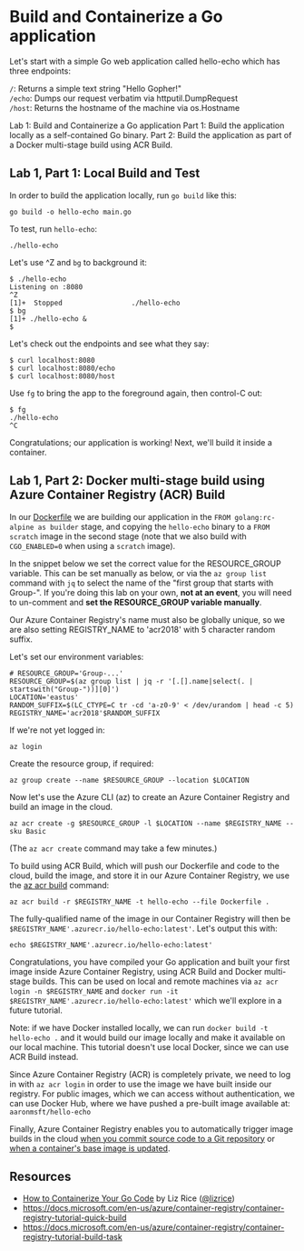 # Build and Containerize a Go application

Let's start with a simple Go web application called hello-echo which has three endpoints:

`/`: Returns a simple text string "Hello Gopher!"  
`/echo`: Dumps our request verbatim via httputil.DumpRequest  
`/host`: Returns the hostname of the machine via os.Hostname  

Lab 1: Build and Containerize a Go application
  Part 1: Build the application locally as a self-contained Go binary.
  Part 2: Build the application as part of a Docker multi-stage build using ACR Build.

## Lab 1, Part 1: Local Build and Test

In order to build the application locally, run `go build` like this:

    go build -o hello-echo main.go

To test, run `hello-echo`:

    ./hello-echo

Let's use ^Z and `bg` to background it:

    $ ./hello-echo
    Listening on :8080
    ^Z
    [1]+  Stopped                 ./hello-echo
    $ bg
    [1]+ ./hello-echo &
    $

Let's check out the endpoints and see what they say:

    $ curl localhost:8080
    $ curl localhost:8080/echo
    $ curl localhost:8080/host

Use `fg` to bring the app to the foreground again, then control-C out:

    $ fg
    ./hello-echo
    ^C

Congratulations; our application is working! Next, we'll build it inside a container.

## Lab 1, Part 2: Docker multi-stage build using Azure Container Registry (ACR) Build

In our [Dockerfile](Dockerfile) we are building our application in the `FROM golang:rc-alpine as builder` stage, and copying the `hello-echo` binary to a `FROM scratch` image in the second stage (note that we also build with `CGO_ENABLED=0` when using a `scratch` image).

In the snippet below we set the correct value for the RESOURCE_GROUP variable. This can be set manually as below, or via the `az group list` command with `jq` to select the name of the "first group that starts with Group-". If you're doing this lab on your own, **not at an event**, you will need to un-comment and **set the RESOURCE_GROUP variable manually**.

Our Azure Container Registry's name must also be globally unique, so we are also setting REGISTRY_NAME to 'acr2018' with 5 character random suffix.

Let's set our environment variables:

    # RESOURCE_GROUP='Group-...'
    RESOURCE_GROUP=$(az group list | jq -r '[.[].name|select(. | startswith("Group-"))][0]')
    LOCATION='eastus'
    RANDOM_SUFFIX=$(LC_CTYPE=C tr -cd 'a-z0-9' < /dev/urandom | head -c 5)
    REGISTRY_NAME='acr2018'$RANDOM_SUFFIX

If we're not yet logged in:

    az login

Create the resource group, if required:

    az group create --name $RESOURCE_GROUP --location $LOCATION

Now let's use the Azure CLI (az) to create an Azure Container Registry and build an image in the cloud.

    az acr create -g $RESOURCE_GROUP -l $LOCATION --name $REGISTRY_NAME --sku Basic

(The `az acr create` command may take a few minutes.)

To build using ACR Build, which will push our Dockerfile and code to the cloud, build the image, and store it in our Azure Container Registry, we use the [az acr build](https://docs.microsoft.com/en-us/cli/azure/acr?#az-acr-build) command:

    az acr build -r $REGISTRY_NAME -t hello-echo --file Dockerfile .

The fully-qualified name of the image in our Container Registry will then be `$REGISTRY_NAME'.azurecr.io/hello-echo:latest'`. Let's output this with:

    echo $REGISTRY_NAME'.azurecr.io/hello-echo:latest'

Congratulations, you have compiled your Go application and built your first image inside Azure Container Registry, using ACR Build and Docker multi-stage builds. This can be used on local and remote machines via `az acr login -n $REGISTRY_NAME` and `docker run -it $REGISTRY_NAME'.azurecr.io/hello-echo:latest'` which we'll explore in a future tutorial.

Note: if we have Docker installed locally, we can run `docker build -t hello-echo .` and it would build our image locally and make it available on our local machine. This tutorial doesn't use local Docker, since we can use ACR Build instead.

Since Azure Container Registry (ACR) is completely private, we need to log in with `az acr login` in order to use the image we have built inside our registry. For public images, which we can access without authentication, we can use Docker Hub, where we have pushed a pre-built image available at: `aaronmsft/hello-echo`

Finally, Azure Container Registry enables you to automatically trigger image builds in the cloud [when you commit source code to a Git repository](https://docs.microsoft.com/en-us/azure/container-registry/container-registry-tutorial-build-task) or [when a container's base image is updated](https://docs.microsoft.com/en-us/azure/container-registry/container-registry-tutorial-base-image-update).

## Resources
- [How to Containerize Your Go Code](https://azure.microsoft.com/en-us/resources/how-to-containerize-your-go-code/en-us/) by Liz Rice ([@lizrice](https://twitter.com/lizrice))
- <https://docs.microsoft.com/en-us/azure/container-registry/container-registry-tutorial-quick-build>
- https://docs.microsoft.com/en-us/azure/container-registry/container-registry-tutorial-build-task
